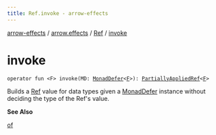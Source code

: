 ```yaml
---
title: Ref.invoke - arrow-effects
---
```


[arrow-effects](../../index.html) / [arrow.effects](../index.html) / [Ref](index.html) / [invoke](./invoke.html)

# invoke

`operator fun <F> invoke(MD: `[`MonadDefer`](../../arrow.effects.typeclasses/-monad-defer/index.html)`<`[`F`](invoke.html#F)`>): `[`PartiallyAppliedRef`](../-partially-applied-ref/index.html)`<`[`F`](invoke.html#F)`>`

Builds a [Ref](index.html) value for data types given a [MonadDefer](../../arrow.effects.typeclasses/-monad-defer/index.html) instance
without deciding the type of the Ref's value.

**See Also**

[of](of.html)

